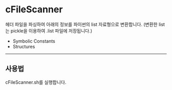 # cFileScanner

헤더 파일을 파싱하여 아래의 정보를 파이썬의 list 자료형으로 변환합니다. (변환한 list는 pickle을 이용하여 .list 파일에 저장됩니다.)
 + Symbolic Constants
 + Structures
---
## 사용법

cFileScanner.sh를 실행합니다. 